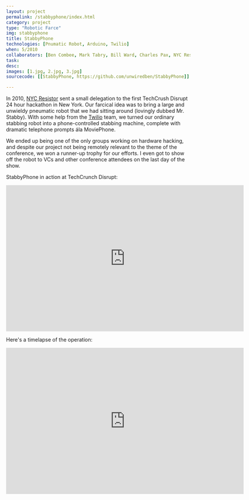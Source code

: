 ```yaml
---
layout: project
permalink: /stabbyphone/index.html 
category: project 
type: "Robotic Farce" 
img: stabbyphone
title: StabbyPhone
technologies: [Pnumatic Robot, Arduino, Twilio] 
when: 5/2010
collaborators: [Ben Combee, Mark Tabry, Bill Ward, Charles Pax, NYC Resistor]
task: 
desc:
images: [1.jpg, 2.jpg, 3.jpg]
sourcecode: [[StabbyPhone, https://github.com/unwiredben/StabbyPhone]]

---
```


In 2010, [NYC Resistor](nycresistor.com) sent a small delegation to the first TechCrush Disrupt 24 hour hackathon in New York. Our farcical idea was to bring a large and unwieldy pneumatic robot that we had sitting around (lovingly dubbed Mr. Stabby). With some help from the [Twilio](twilio.com) team, we turned our ordinary stabbing robot into a phone-controlled stabbing machine, complete with dramatic telephone prompts ála MoviePhone.

We ended up being one of the only groups working on hardware hacking, and despite our project not being remotely relevant to the theme of the conference, we won a runner-up trophy for our efforts. I even got to show off the robot to VCs and other conference attendees on the last day of the show.

StabbyPhone in action at TechCrunch Disrupt:
<iframe width="650" height="400" src="http://www.youtube.com/embed/XHvXPOSaNbg" frameborder="0" allowfullscreen></iframe>

Here's a timelapse of the operation:
<iframe width="650" height="400" src="http://www.youtube.com/embed/pYcPTk6uccU" frameborder="0" allowfullscreen></iframe>